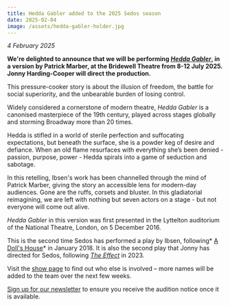 ```yaml
---
title: Hedda Gabler added to the 2025 Sedos season
date: 2025-02-04
image: /assets/hedda-gabler-holder.jpg
---
```

*4 February 2025*

**We're delighted to announce that we will be performing *[Hedda Gabler](https://www.sedos.co.uk/shows/2025-hedda-gabler)*, in a version by Patrick Marber, at the Bridewell Theatre from 8-12 July 2025. Jonny Harding-Cooper will direct the production.**

This pressure-cooker story is about the illusion of freedom, the battle for social superiority, and the unbearable burden of losing control.

Widely considered a cornerstone of modern theatre, *Hedda Gabler* is a canonised masterpiece of the 19th century, played across stages globally and storming Broadway more than 20 times. 

Hedda is stifled in a world of sterile perfection and suffocating expectations, but beneath the surface, she is a powder keg of desire and defiance. When an old flame resurfaces with everything she’s been denied - passion, purpose, power - Hedda spirals into a game of seduction and sabotage.

In this retelling, Ibsen's work has been channelled through the mind of Patrick Marber, giving the story an accessible lens for modern-day audiences. Gone are the ruffs, corsets and bluster. In this gladiatorial reimagining, we are left with nothing but seven actors on a stage - but not everyone will come out alive. 

*Hedda Gabler* in this version was first presented in the Lyttelton auditorium of the National Theatre, London, on 5 December 2016.

This is the second time Sedos has performed a play by Ibsen, following* [A Doll's House](https://www.sedos.co.uk/shows/2018-dolls-house)* in January 2018. It is also the second play that Jonny has directed for Sedos, following *[The Effect](https://www.sedos.co.uk/shows/2023-the-effect)* in 2023.

Visit the [show page](https://www.sedos.co.uk/shows/2025-hedda-gabler) to find out who else is involved – more names will be added to the team over the next few weeks.

[Sign up for our newsletter](https://mailchi.mp/sedos.co.uk/newsletter-sign-up) to ensure you receive the audition notice once it is available.